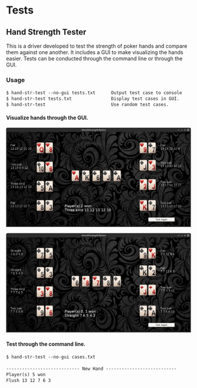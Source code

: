 # Tests

## Hand Strength Tester

This is a driver developed to test the strength of poker hands and compare them against one another. It includes a GUI to make visualizing the hands easier. Tests can be conducted through the command line or through the GUI. 

### Usage
    
```shell    
$ hand-str-test --no-gui tests.txt      Output test case to console
$ hand-str-test tests.txt               Display test cases in GUI.
$ hand-str-test                         Use random test cases.
```

#### Visualize hands through the GUI.

![alt text](https://github.com/Pratted/allstarpoker/blob/master/tests/three_kind.png "A player wins with 3 of a kind")

![alt text](https://github.com/Pratted/allstarpoker/blob/master/tests/straight.png "Two players have the best hand; straight")

#### Test through the command line.

```shell
$ hand-str-test --no-gui cases.txt

---------------------------- New Hand ---------------------------
Player(s) 5 won
Flush 13 12 7 6 3 
```

